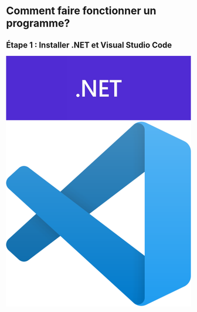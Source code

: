 # Comment faire fonctionner un programme?

## Étape 1 : Installer .NET et Visual Studio Code
![.NET](.NET.jpg)
![VSC](VSC.png)

